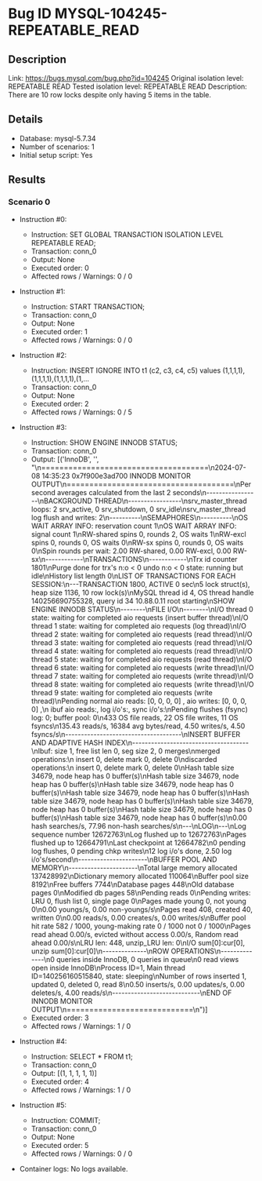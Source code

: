 # Bug ID MYSQL-104245-REPEATABLE_READ

## Description

Link:                     https://bugs.mysql.com/bug.php?id=104245
Original isolation level: REPEATABLE READ
Tested isolation level:   REPEATABLE READ
Description:              There are 10 row locks despite only having 5 items in the table.


## Details
 * Database: mysql-5.7.34
 * Number of scenarios: 1
 * Initial setup script: Yes

## Results
### Scenario 0
 * Instruction #0:
     - Instruction:  SET GLOBAL TRANSACTION ISOLATION LEVEL REPEATABLE READ;
     - Transaction: conn_0
     - Output: None
     - Executed order: 0
     - Affected rows / Warnings: 0 / 0
 * Instruction #1:
     - Instruction:  START TRANSACTION;
     - Transaction: conn_0
     - Output: None
     - Executed order: 1
     - Affected rows / Warnings: 0 / 0
 * Instruction #2:
     - Instruction:  INSERT IGNORE INTO t1 (c2, c3, c4, c5) values (1,1,1,1),(1,1,1,1),(1,1,1,1),(1,...
     - Transaction: conn_0
     - Output: None
     - Executed order: 2
     - Affected rows / Warnings: 0 / 5
 * Instruction #3:
     - Instruction:  SHOW ENGINE INNODB STATUS;
     - Transaction: conn_0
     - Output: [('InnoDB', '', "\n=====================================\n2024-07-08 14:35:23 0x7f900e3ad700 INNODB MONITOR OUTPUT\n=====================================\nPer second averages calculated from the last 2 seconds\n-----------------\nBACKGROUND THREAD\n-----------------\nsrv_master_thread loops: 2 srv_active, 0 srv_shutdown, 0 srv_idle\nsrv_master_thread log flush and writes: 2\n----------\nSEMAPHORES\n----------\nOS WAIT ARRAY INFO: reservation count 1\nOS WAIT ARRAY INFO: signal count 1\nRW-shared spins 0, rounds 2, OS waits 1\nRW-excl spins 0, rounds 0, OS waits 0\nRW-sx spins 0, rounds 0, OS waits 0\nSpin rounds per wait: 2.00 RW-shared, 0.00 RW-excl, 0.00 RW-sx\n------------\nTRANSACTIONS\n------------\nTrx id counter 1801\nPurge done for trx's n:o < 0 undo n:o < 0 state: running but idle\nHistory list length 0\nLIST OF TRANSACTIONS FOR EACH SESSION:\n---TRANSACTION 1800, ACTIVE 0 sec\n5 lock struct(s), heap size 1136, 10 row lock(s)\nMySQL thread id 4, OS thread handle 140256690755328, query id 34 10.88.0.11 root starting\nSHOW ENGINE INNODB STATUS\n--------\nFILE I/O\n--------\nI/O thread 0 state: waiting for completed aio requests (insert buffer thread)\nI/O thread 1 state: waiting for completed aio requests (log thread)\nI/O thread 2 state: waiting for completed aio requests (read thread)\nI/O thread 3 state: waiting for completed aio requests (read thread)\nI/O thread 4 state: waiting for completed aio requests (read thread)\nI/O thread 5 state: waiting for completed aio requests (read thread)\nI/O thread 6 state: waiting for completed aio requests (write thread)\nI/O thread 7 state: waiting for completed aio requests (write thread)\nI/O thread 8 state: waiting for completed aio requests (write thread)\nI/O thread 9 state: waiting for completed aio requests (write thread)\nPending normal aio reads: [0, 0, 0, 0] , aio writes: [0, 0, 0, 0] ,\n ibuf aio reads:, log i/o's:, sync i/o's:\nPending flushes (fsync) log: 0; buffer pool: 0\n433 OS file reads, 22 OS file writes, 11 OS fsyncs\n135.43 reads/s, 16384 avg bytes/read, 4.50 writes/s, 4.50 fsyncs/s\n-------------------------------------\nINSERT BUFFER AND ADAPTIVE HASH INDEX\n-------------------------------------\nIbuf: size 1, free list len 0, seg size 2, 0 merges\nmerged operations:\n insert 0, delete mark 0, delete 0\ndiscarded operations:\n insert 0, delete mark 0, delete 0\nHash table size 34679, node heap has 0 buffer(s)\nHash table size 34679, node heap has 0 buffer(s)\nHash table size 34679, node heap has 0 buffer(s)\nHash table size 34679, node heap has 0 buffer(s)\nHash table size 34679, node heap has 0 buffer(s)\nHash table size 34679, node heap has 0 buffer(s)\nHash table size 34679, node heap has 0 buffer(s)\nHash table size 34679, node heap has 0 buffer(s)\n0.00 hash searches/s, 77.96 non-hash searches/s\n---\nLOG\n---\nLog sequence number 12672763\nLog flushed up to   12672763\nPages flushed up to 12664791\nLast checkpoint at  12664782\n0 pending log flushes, 0 pending chkp writes\n12 log i/o's done, 2.50 log i/o's/second\n----------------------\nBUFFER POOL AND MEMORY\n----------------------\nTotal large memory allocated 137428992\nDictionary memory allocated 110064\nBuffer pool size   8192\nFree buffers       7744\nDatabase pages     448\nOld database pages 0\nModified db pages  58\nPending reads      0\nPending writes: LRU 0, flush list 0, single page 0\nPages made young 0, not young 0\n0.00 youngs/s, 0.00 non-youngs/s\nPages read 408, created 40, written 0\n0.00 reads/s, 0.00 creates/s, 0.00 writes/s\nBuffer pool hit rate 582 / 1000, young-making rate 0 / 1000 not 0 / 1000\nPages read ahead 0.00/s, evicted without access 0.00/s, Random read ahead 0.00/s\nLRU len: 448, unzip_LRU len: 0\nI/O sum[0]:cur[0], unzip sum[0]:cur[0]\n--------------\nROW OPERATIONS\n--------------\n0 queries inside InnoDB, 0 queries in queue\n0 read views open inside InnoDB\nProcess ID=1, Main thread ID=140256160515840, state: sleeping\nNumber of rows inserted 1, updated 0, deleted 0, read 8\n0.50 inserts/s, 0.00 updates/s, 0.00 deletes/s, 4.00 reads/s\n----------------------------\nEND OF INNODB MONITOR OUTPUT\n============================\n")]
     - Executed order: 3
     - Affected rows / Warnings: 1 / 0
 * Instruction #4:
     - Instruction:  SELECT * FROM t1;
     - Transaction: conn_0
     - Output: [(1, 1, 1, 1, 1)]
     - Executed order: 4
     - Affected rows / Warnings: 1 / 0
 * Instruction #5:
     - Instruction:  COMMIT;
     - Transaction: conn_0
     - Output: None
     - Executed order: 5
     - Affected rows / Warnings: 0 / 0

 * Container logs:
   No logs available.

